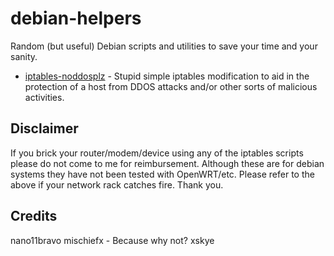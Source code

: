 # debian-helpers
Random (but useful) Debian scripts and utilities to save your time and your sanity.

* [iptables-noddosplz](https://github.com/nano11bravo/debian-helpers/blob/main/iptables-noddosplz) - Stupid simple iptables modification to aid in the protection of a host from DDOS attacks and/or other sorts of malicious activities.

## Disclaimer
If you brick your router/modem/device using any of the iptables scripts please do not come to me for reimbursement. Although these are for debian systems they have not been tested with OpenWRT/etc.
Please refer to the above if your network rack catches fire. Thank you.


## Credits
nano11bravo
mischiefx - Because why not?
xskye
